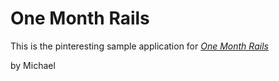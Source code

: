 # One Month Rails

This is the pinteresting sample application for
[*One Month Rails*](http://onemonthrails.com)

by Michael
